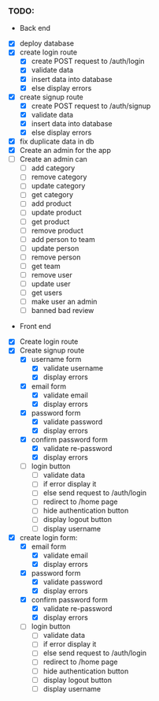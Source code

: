 ### TODO:

- Back end

* [x] deploy database
* [x] create login route
  - [x] create POST request to /auth/login
  - [x] validate data
  - [x] insert data into database
  - [x] else display errors
* [x] create signup route
  - [x] create POST request to /auth/signup
  - [x] validate data
  - [x] insert data into database
  - [x] else display errors
* [x] fix duplicate data in db
* [x] Create an admin for the app
* [ ] Create an admin can
  - [ ] add category
  - [ ] remove category
  - [ ] update category
  - [ ] get category
  - [ ] add product
  - [ ] update product
  - [ ] get product
  - [ ] remove product
  - [ ] add person to team
  - [ ] update person
  - [ ] remove person
  - [ ] get team
  - [ ] remove user
  - [ ] update user
  - [ ] get users
  - [ ] make user an admin
  - [ ] banned bad review

- Front end

* [x] Create login route
* [x] Create signup route
  - [x] username form
    - [x] validate username
    - [x] display errors
  - [x] email form
    - [x] validate email
    - [x] display errors
  - [x] password form
    - [x] validate password
    - [x] display errors
  - [x] confirm password form
    - [x] validate re-password
    - [x] display errors
  - [ ] login button
    - [ ] validate data
    - [ ] if error display it
    - [ ] else send request to /auth/login
    - [ ] redirect to /home page
    - [ ] hide authentication button
    - [ ] display logout button
    - [ ] display username
* [x] create login form:
  - [x] email form
    - [x] validate email
    - [x] display errors
  - [x] password form
    - [x] validate password
    - [x] display errors
  - [x] confirm password form
    - [x] validate re-password
    - [x] display errors
  - [ ] login button
    - [ ] validate data
    - [ ] if error display it
    - [ ] else send request to /auth/login
    - [ ] redirect to /home page
    - [ ] hide authentication button
    - [ ] display logout button
    - [ ] display username
